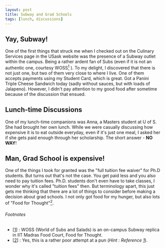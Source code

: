 ```yaml
---
layout: post
title: Subway and Grad Schools
tags: [lunch, discussions]
---
```


## Yay, Subway!

One of the first things that struck me when I checked out on the Culinary Services page in the USask website was the presence of a Subway outlet within the campus. Being a rather ardent fan of Subs (even if it is not an authentic one, courtesy WOSS<a href="#note1" id="note1ref"><sup>1</sup></a> ). To my delight, I discovered that there is not just one, but two of them very close to where I live. One of them accepts payments using my Student Card, which is great. Got a Panini Triple Cheese Sandwich today (sadly without sauces, but with loads of Jalapeno). However, I didn't pay attention to my good food after sometime because of the discussion that ensued.

<!--more-->

## Lunch-time Discussions

One of my lunch-time companions was Anna, a Masters student at U of S. She had brought her own lunch. While we were casually discussing how expensive it is to eat outside everyday, even if it's just one meal, I asked her if she gets paid enough through her scholarship. The short answer - **NO WAY**!

## Man, Grad School is expensive!

One of the things I took for granted was the "full tuition fee waiver" for Ph.D students. But turns out that's not the case. You get paid less and you also need to pay tuition fees. Ph.D. students don't even have to take classes, I wonder why it's called "tuition fees" then. But terminology apart, this just gets me thinking that there are a lot of things to consider before making a decision about grad schools. I not only got food for my hunger, but also lots of "Food for Thought"<a href="#note2" id="note2ref"><sup>2</sup></a>.

###### Footnotes
* [<a id="note1" href="#note1ref">1</a>] : WOSS (World of Subs and Salads) is an on-campus Subway replica in IIT Madras Food Court, Food for Thought.
* [<a id="note2" href="#note2ref">2</a>] : Yes, this is a rather poor attempt at a pun (_Hint : Reference <a href="#note1">1</a>_).